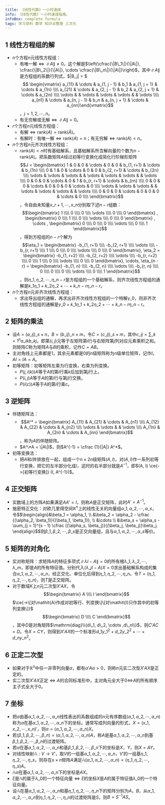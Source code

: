 ```yaml
---
title: 《线性代数》一小时速成
info: 《线性代数》一小时速成指南。
infoBox: complete formula
tags: 学习资料 数学 知识点整理 三次元
---
```

## 1 线性方程组的解
* $n$个方程$n$元线性方程组：
  * 有唯一解$\iff \|A\| \neq 0$。这个解是$\left(\cfrac{\|B\_1\|}{\|A\|}, \cfrac{\|B\_2\|}{\|A\|}, \cdots \cfrac{\|B\_n\|}{\|A\|}\right)$，其中$\|A\|$是方程组的系数行列式，$\|B_j\| = $ $$ \begin{vmatrix} a_{11} & \cdots & a_{1, j - 1} & b_1 & a_{1, j + 1} & \cdots & a_{1n} \\\\ a_{21} & \cdots & a_{2, j - 1} & b_2 & a_{2, j + 1} & \cdots & a_{2n} \\\\ \vdots & & \vdots & \vdots & \vdots & & \vdots \\\\  a_{n1} & \cdots & a_{n, j - 1} & b_n & a_{n, j + 1} & \cdots & a_{nn}\end{vmatrix}$$，$j = 1, 2, \cdots , n$。
  * 有无穷解或无解$\iff \|A\| = 0$。
* $r$个方程$n$元线性方程组：
  * 有解$\iff \mathrm{rank}(A) = \mathrm{rank}(\widetilde A)$。
  * 有解时：有唯一解$\iff \mathrm{rank}(A) = n$；有无穷解$\iff \mathrm{rank}(A) < n$。
* $n$个方程$n$元齐次线性方程组：
  * $\mathrm{rank}(A) < n$时有基础解系，且基础解系所含解向量的个数为$n - \mathrm{rank}(A)$。把系数矩阵$A$经过初等行变换化成简化行阶梯形矩阵$$J = \begin{bmatrix} 1 & 0 & 0 & \cdots & 0 & 0 & b_{1, r+1} & \cdots & b_{1n} \\\\ 0 & 1 & 0 & \cdots & 0 & 0 & b_{2, r+1} & \cdots & b_{2n} \\\\ \vdots & \vdots & \vdots &  & \vdots & \vdots & \vdots &  & \vdots \\\\ 0 & 0 & 0 & \cdots & 0 & 1 & b_{r, r+1} & \cdots & b_{rn} \\\\ 0 & 0 & 0 & \cdots & 0 & 0 & 0 & \cdots & 0 \\\\ \vdots & \vdots & \vdots &  & \vdots & \vdots & \vdots &  & \vdots \\\\ 0 & 0 & 0 & \cdots & 0 & 0 & 0 & \cdots & 0 \\\\  \end{bmatrix}$$，令自由未知量$x\_{r+1}, \cdots , x\_n$分别取下述$n - r$组数：$$\begin{bmatrix} 1 \\\\ 0 \\\\ 0 \\\\ \vdots \\\\ 0 \\\\ 0 \end{bmatrix} , \begin{bmatrix} 0 \\\\ 1 \\\\ 0 \\\\ \vdots \\\\ 0 \\\\ 0 \end{bmatrix} , \cdots , \begin{bmatrix} 0 \\\\ 0 \\\\ 0 \\\\ \vdots \\\\ 0 \\\\ 1 \end{bmatrix}$$，得到方程组的$n - r$个解为$$\eta_1 = \begin{bmatrix} -b_{1, r+1} \\\\ -b_{2, r+1} \\\\ \vdots \\\\ -b_{r, r+1} \\\\ 1 \\\\ 0 \\\\ 0 \\\\ \vdots \\\\ 0 \\\\ 0 \end{bmatrix}, \eta_2 = \begin{bmatrix} -b_{1, r+2} \\\\ -b_{2, r+2} \\\\ \vdots \\\\ -b_{r, r+2} \\\\ 0 \\\\ 1 \\\\ 0 \\\\ \vdots \\\\ 0 \\\\ 0 \end{bmatrix}, \cdots, \eta_{n - r} = \begin{bmatrix} -b_{1, n} \\\\ -b_{2, n} \\\\ \vdots \\\\ -b_{r, n} \\\\ 0 \\\\ 0 \\\\ 0 \\\\ \vdots \\\\ 0 \\\\ 1 \end{bmatrix}$$，则$\eta\_1, \eta\_2, \cdots, \eta\_{n - r}$是方程组的一个基础解系，则齐次线性方程组的通解是$k\_1\eta\_1 + k\_2\eta\_2 + \cdots + k\_{n - r}\eta\_{n - r}$。
* $n$个方程$n$元非齐次线性方程组：
  * 求出导出组的通解，再求出非齐次线性方程组的一个特解$\gamma\_0$，则非齐次线性方程组的通解是$\gamma\_0 + k\_1\eta\_1 + k\_2\eta\_2 + \cdots + k\_{n - r}\eta\_{n - r}$。

## 2 矩阵的乘法
* 设$A = (a\_{ij})\_{s \times n}$，$B = (b\_{ij})\_{n \times m}$，令$C = (c\_{ij})\_{s \times m}$，其中$c\_{ij} = \sum\limits\_{k = 1}^{n} a\_{ik}b\_{kj}$，即第$(i, j)$元等于左矩阵第$i$行与右矩阵第$j$列对应元素乘积之和。则矩阵$C$称为矩阵$A$与$B$的乘积，记作$C = AB$。
* 主对角线上元素都是$1$，其余元素都是$0$的$n$级矩阵称为$n$级单位矩阵，记作$I$。$AI = IA = A$。
* 初等矩阵：初等矩阵左乘为行变换，右乘为列变换。
  * $P(j, i(k))A$等于$A$的第$i$行乘$k$后加到第$j$行上。
  * $P(i, j)A$等于$A$的第$i$行与第$j$行交换。
  * $P(i(c))A$等于$A$的第$i$行乘$c$。

## 3 逆矩阵
* 伴随矩阵法：
  * $$A^* = \begin{bmatrix} A_{11} & A_{21} & \cdots & A_{n1} \\\\ A_{12} & A_{22} & \cdots & A_{n2} \\\\ \vdots & \vdots &  & \vdots \\\\ A_{1n} & A_{2n} & \cdots & A_{nn} \end{bmatrix}$$，称为$A$的伴随矩阵。
  * $A^\*A = \|A\|I$，则$A^{-1} = \cfrac {1}{\|A\|} A^*\$。
* 初等变换法：
  * 把$A$和$I$并排放在一起，组成一个$n \times 2n$级矩阵$(A, I)$，对$(A, I)$作一系列初等行变换，把它的左半部分化成$I$，这时的右半部分就是$A^{-1}$，即$(A, I) \ce{->[初等行变换]} (I, A^{-1})$。

## 4 正交矩阵
* 实数域上的方阵$A$如果满足$AA' = I$，则称$A$是正交矩阵，此时$A' = A^{-1}$。
* 施密特正交化：对欧几里得空间$\mathbb R^n$上的线性无关的向量组$\alpha\_1, \alpha\_2, \cdots ,\alpha\_s$，令\$\$\begin{align}&\beta\_1 = \alpha\_1, \\\\ &\beta\_2 = \alpha\_2 - \cfrac {(\alpha\_2, \beta\_1)}{(\beta\_1, \beta\_1)}, \\\\ &\cdots \\\\ &\beta\_s = \alpha\_s - \sum\_{j = 1}^{s - 1} \cfrac {(\alpha\_s, \beta\_j)}{(\beta\_j, \beta\_j)}\beta\_j. \end{align}\$\$则$\beta\_1, \beta\_2, \cdots ,\beta\_s$是正交向量组，且与$\alpha\_1, \alpha\_2, \cdots ,\alpha\_s$等价。

## 5 矩阵的对角化
* 实对称矩阵：求矩阵$A$的特征多项式$\|\lambda I - A\| = 0$的所有根$\lambda\_1, \lambda\_2, \cdots ,\lambda\_m$，即是$A$的所有特征值。分别代入$(\lambda\_j I - A)X = 0$求出基础解系构成的集合$\alpha\_1, \alpha\_2, \cdots ,\alpha\_n$，经正交化、单位化后得到$\eta\_1, \eta\_2, \cdots ,\eta\_n$。令$T = (\eta\_1, \eta\_2, \cdots ,\eta\_n)$，则$T$是正交矩阵。
* 对于数域$K$上$n$元二次型$X'AX$，令$$\begin{bmatrix} A \\\\ I \end{bmatrix}$$ $\ce{->\[对\mathit{A}作成对初等行、列变换\]\[对\mathit{I}只作其中的初等列变换\]}$ $$\begin{bmatrix} D \\\\ C \end{bmatrix}$$，其中$D$是对角矩阵$\mathrm{diag}\\{d\_1, d\_2, \cdots ,d\_n\\}$，则$C'AC = D$。令$X = CY$，则得到$X'AX$的一个标准形$d\_1y\_1^2 + d\_2y\_2^2 + \cdots + d\_ny\_n^2$。

## 6 正定二次型
* 如果对于$\mathbb R^n$中任一非零列向量$\alpha$，都有$\alpha' A \alpha > 0$，则称$n$元实二次型$X'AX$是正定的。
* 实二次型$X'AX$正定$\iff A$的合同标准形中，主对角元全大于$0 \iff$$A$的所有顺序主子式全大于$0$。

## 7 坐标
* 把$\alpha$由基$\alpha\_1, \alpha\_2, \cdots ,\alpha\_n$线性表出的系数组成的$n$元有序数组$(a\_1, a\_2, \cdots ,a\_n)$称为$\alpha$在基$\alpha\_1, \alpha\_2, \cdots ,\alpha\_n$下的坐标。通常写成列向量的形式，$X = (x\_1, x\_2, \cdots ,x\_n)'$，则$\alpha = (\alpha\_1, \alpha\_2, \cdots ,\alpha\_n) X$。
* 若$(\beta\_1, \beta\_2, \cdots ,\beta\_n) = (\alpha\_1, \alpha\_2, \cdots ,\alpha\_n)A$，称$A$是基$\alpha\_1, \alpha\_2, \cdots ,\alpha\_n$到基$\beta\_1, \beta\_2, \cdots ,\beta\_n$的过渡矩阵。
* 若$\alpha$在基$\alpha\_1, \alpha\_2, \cdots ,\alpha\_n$和基$\beta\_1, \beta\_2, \cdots ,\beta\_n$下的坐标是$X$，$Y$，则$X = AY$。
* 对线性映射$\mathbb A: V \rightarrow V'$，取$V$的一组基$\alpha\_1, \alpha\_2, \cdots ,\alpha\_n$，$V'$的一组基$\eta\_1, \eta\_2, \cdots ,\eta\_s$，则存在$s \times n$矩阵$A$满足$\mathbb A(\alpha\_1, \alpha\_2, \cdots ,\alpha\_n) = (\eta\_1, \eta\_2, \cdots ,\eta\_s)A$。
* $\mathbb A\alpha$在基$\alpha\_1, \alpha\_2, \cdots ,\alpha\_n$下的坐标是$AX$。
* $\xi$是$\mathbb A$的属于$\lambda\_0$的一个特征向量$\iff \xi$的坐标$X$是$A$的属于特征值$\lambda\_0$的一个特征向量。
* 设$\mathbb A$在基$\alpha\_1, \alpha\_2, \cdots ,\alpha\_n$和基$\eta\_1, \eta\_2, \cdots ,\eta\_n$下的矩阵分别为$A$，$B$，从$\alpha\_1, \alpha\_2, \cdots ,\alpha\_n$到$\eta\_1, \eta\_2, \cdots ,\eta\_n$的过渡矩阵是$S$，则$B = S^{-1}AS$。